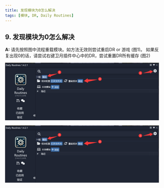```yaml
---
title: 发现模块为0怎么解决
tags: [模块, DR, Daily Routines]
---
```


## 9. 发现模块为0怎么解决
**A:** 请先按照图中流程重载模块。如方法无效则尝试重启DR or 游戏  (图1)。
如果反复出现0的话，请尝试右键卫月插件中心中的DR，尝试重置DR所有缓存 (图2)

![DR ZeroModule0](/assets/FAQ/Main/DRZeroModule0.png)

![DR ZeroModule1](/assets/FAQ/Main/DRZeroModule0.png)